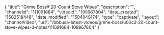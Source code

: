 {
    "title": "Grime Boss&reg; 20-Count Stove Wipes",
    "description": "",
    "channelid": "111091684",
    "videoid": "109967804",
    "date_created": "1502518448",
    "date_modified": "1504049174",
    "type": "captivate",
    "layout": "channelVideo",
    "url": "\/bbbusa-latest-videos\/grime-boss\u00c2-20-count-stove-wipes-3-notes\/111091684-109967804"
}